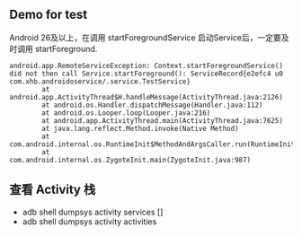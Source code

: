 ## Demo for test
Android 26及以上，在调用 startForegroundService 启动Service后，一定要及时调用 startForeground.
```
android.app.RemoteServiceException: Context.startForegroundService() did not then call Service.startForeground(): ServiceRecord{e2efc4 u0 com.xhb.androidoservice/.service.TestService}
        at android.app.ActivityThread$H.handleMessage(ActivityThread.java:2126)
        at android.os.Handler.dispatchMessage(Handler.java:112)
        at android.os.Looper.loop(Looper.java:216)
        at android.app.ActivityThread.main(ActivityThread.java:7625)
        at java.lang.reflect.Method.invoke(Native Method)
        at com.android.internal.os.RuntimeInit$MethodAndArgsCaller.run(RuntimeInit.java:524)
        at com.android.internal.os.ZygoteInit.main(ZygoteInit.java:987)
```

## 查看 Activity 栈
- adb shell dumpsys activity services [<package-name>]
- adb shell dumpsys activity activities